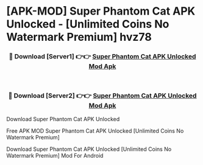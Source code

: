 # [APK-MOD] Super Phantom Cat APK Unlocked - [Unlimited Coins No Watermark Premium] hvz78



<div align="center">
<h3>🔴 Download [Server1] 👉👉 <a href="https://momento.my/?title=Super_Phantom_Cat_APK_Unlocked">Super Phantom Cat APK Unlocked Mod Apk</a></h3><br>

<h3>🔴 Download [Server2] 👉👉 <a href="https://momento.my/?title=Super_Phantom_Cat_APK_Unlocked">Super Phantom Cat APK Unlocked Mod Apk</a></h3>
</div>



Download Super Phantom Cat APK Unlocked 

Free APK MOD Super Phantom Cat APK Unlocked [Unlimited Coins No Watermark Premium]

Download Super Phantom Cat APK Unlocked [Unlimited Coins No Watermark Premium] Mod For Android
